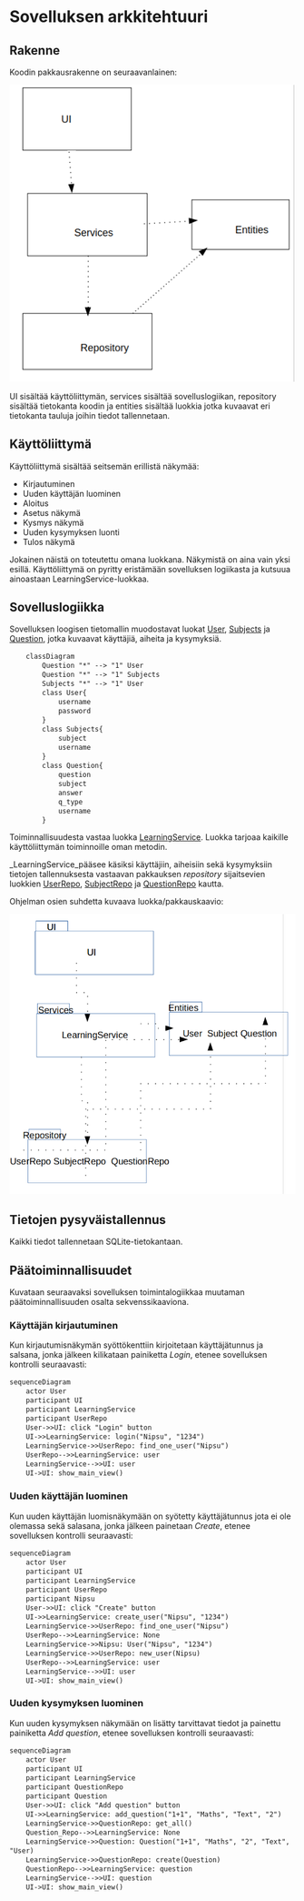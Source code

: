 # Sovelluksen arkkitehtuuri

## Rakenne 

Koodin pakkausrakenne on seuraavanlainen:

![Pakkausrakenne](./Kuvat//arkkitehtuuri.png)

UI sisältää käyttöliittymän, services sisältää sovelluslogiikan, repository sisältää tietokanta koodin ja entities sisältää luokkia jotka kuvaavat eri tietokanta tauluja joihin tiedot tallennetaan.

## Käyttöliittymä 

Käyttöliittymä sisältää seitsemän erillistä näkymää:

- Kirjautuminen
- Uuden käyttäjän luominen
- Aloitus
- Asetus näkymä
- Kysmys näkymä
- Uuden kysymyksen luonti
- Tulos näkymä

Jokainen näistä on toteutettu omana luokkana. Näkymistä on aina vain yksi esillä. Käyttöliittymä on pyritty eristämään sovelluksen logiikasta ja kutsuua ainoastaan LearningService-luokkaa.

## Sovelluslogiikka

Sovelluksen loogisen tietomallin muodostavat luokat [User](https://github.com/Kappe01/OT_harjoitustyo/blob/master/src/entities/user.py), [Subjects](https://github.com/Kappe01/OT_harjoitustyo/blob/master/src/entities/subjects.py) ja [Question](https://github.com/Kappe01/OT_harjoitustyo/blob/master/src/entities/questions.py), jotka kuvaavat käyttäjiä, aiheita ja kysymyksiä.

```mermaid
    classDiagram
        Question "*" --> "1" User
        Question "*" --> "1" Subjects
        Subjects "*" --> "1" User
        class User{
            username
            password
        }
        class Subjects{
            subject
            username
        }
        class Question{
            question
            subject
            answer
            q_type
            username
        }
```
Toiminnallisuudesta vastaa luokka [LearningService](https://github.com/Kappe01/OT_harjoitustyo/blob/master/src/services/learning_services.py). Luokka tarjoaa kaikille käyttöliittymän toiminnoille oman metodin. 

_LearningService_pääsee käsiksi käyttäjiin, aiheisiin sekä kysymyksiin tietojen tallennuksesta vastaavan pakkauksen _repository_ sijaitsevien luokkien [UserRepo](https://github.com/Kappe01/OT_harjoitustyo/blob/master/src/repository/user_repository.py), [SubjectRepo](https://github.com/Kappe01/OT_harjoitustyo/blob/master/src/repository/subject_repository.py) ja [QuestionRepo](https://github.com/Kappe01/OT_harjoitustyo/blob/master/src/repository/question_repository.py) kautta.

Ohjelman osien suhdetta kuvaava luokka/pakkauskaavio:

![Luokka/Pakkauskaavio](./Kuvat/luokat.png)

## Tietojen pysyväistallennus

Kaikki tiedot tallennetaan SQLite-tietokantaan.

## Päätoiminnallisuudet

Kuvataan seuraavaksi sovelluksen toimintalogiikkaa muutaman päätoiminnallisuuden osalta sekvenssikaaviona.

### Käyttäjän kirjautuminen

Kun kirjautumisnäkymän syöttökenttiin kirjoitetaan käyttäjätunnus ja salsana, jonka jälkeen kilikataan painiketta _Login_, etenee sovelluksen kontrolli seuraavasti:

```mermaid
sequenceDiagram
    actor User
    participant UI
    participant LearningService
    participant UserRepo
    User->>UI: click "Login" button
    UI->>LearningService: login("Nipsu", "1234")
    LearningService->>UserRepo: find_one_user("Nipsu")
    UserRepo-->>LearningService: user
    LearningService-->>UI: user
    UI->UI: show_main_view()
```

### Uuden käyttäjän luominen

Kun uuden käyttäjän luomisnäkymään on syötetty käyttäjätunnus jota ei ole olemassa sekä salasana, jonka jälkeen painetaan _Create_, etenee sovelluksen kontrolli seuraavasti:

```mermaid
sequenceDiagram
    actor User
    participant UI
    participant LearningService
    participant UserRepo
    participant Nipsu
    User->>UI: click "Create" button
    UI->>LearningService: create_user("Nipsu", "1234")
    LearningService->>UserRepo: find_one_user("Nipsu")
    UserRepo-->>LearningService: None
    LearningService->>Nipsu: User("Nipsu", "1234")
    LearningService->>UserRepo: new_user(Nipsu)
    UserRepo-->>LearningService: user
    LearningService-->>UI: user
    UI->UI: show_main_view()
```

### Uuden kysymyksen luominen

Kun uuden kysymyksen näkymään on lisätty tarvittavat tiedot ja painettu painiketta _Add question_, etenee sovelluksen kontrolli seuraavasti:

```mermaid
sequenceDiagram
    actor User
    participant UI
    participant LearningService
    participant QuestionRepo
    participant Question
    User->>UI: click "Add question" button
    UI->>LearningService: add_question("1+1", "Maths", "Text", "2")
    LearningService->>QuestionRepo: get_all()
    Question_Repo-->>LearningService: None
    LearningService->>Question: Question("1+1", "Maths", "2", "Text", "User)
    LearningService->>QuestionRepo: create(Question)
    QuestionRepo-->>LearningService: question
    LearningService-->>UI: question
    UI->UI: show_main_view()
```